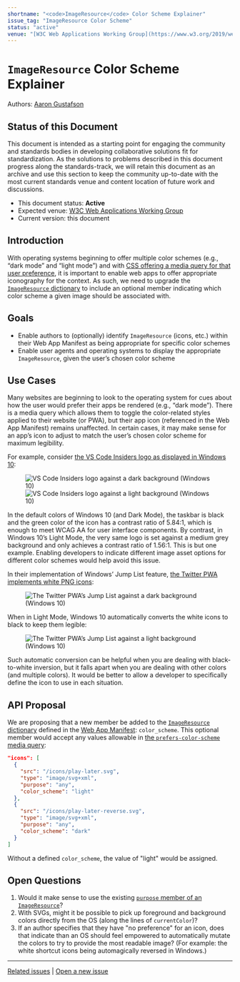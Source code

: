 ```yaml
---
shortname: "<code>ImageResource</code> Color Scheme Explainer"
issue_tag: "ImageResource Color Scheme"
status: "active"
venue: "[W3C Web Applications Working Group](https://www.w3.org/2019/webapps/)"
---
```


# <code>ImageResource</code> Color Scheme Explainer

Authors: [Aaron Gustafson](https://github.com/aarongustafson)

## Status of this Document
This document is intended as a starting point for engaging the community and standards bodies in developing collaborative solutions fit for standardization. As the solutions to problems described in this document progress along the standards-track, we will retain this document as an archive and use this section to keep the community up-to-date with the most current standards venue and content location of future work and discussions.
* This document status: **Active**
* Expected venue: [W3C Web Applications Working Group](https://www.w3.org/2019/webapps/)
* Current version: this document

## Introduction

With operating systems beginning to offer multiple color schemes (e.g., “dark mode” and “light mode”) and with [CSS offering a media query for that user preference](https://drafts.csswg.org/mediaqueries-5/#descdef-media-prefers-color-scheme), it is important to enable web apps to offer appropriate iconography for the context. As such, we need to upgrade the [<code>ImageResource</code> dictionary](https://w3c.github.io/manifest/#dom-imageresource) to include an optional member indicating which color scheme a given image should be associated with.

## Goals

* Enable authors to (optionally) identify <code>ImageResource</code> (icons, etc.) within their Web App Manifest as being appropriate for specific color schemes
* Enable user agents and operating systems to display the appropriate <code>ImageResource</code>, given the user’s chosen color scheme

## Use Cases

Many websites are beginning to look to the operating system for cues about how the user would prefer their apps be rendered (e.g., “dark mode”). There is a media query which allows them to toggle the color-related styles applied to their website (or PWA), but their app icon (referenced in the Web App Manifest) remains unaffected. In certain cases, it may make sense for an app’s icon to adjust to match the user’s chosen color scheme for maximum legibility.

For example, consider [the VS Code Insiders logo as displayed in Windows 10](#vs-code):

<figure id="vs-code">

![VS Code Insiders logo against a dark background (Windows 10)](1.png)
![VS Code Insiders logo against a light background (Windows 10)](2.png)

</figure>

In the default colors of Windows 10 (and Dark Mode), the taskbar is black and the green color of the icon has a contrast ratio of 5.84:1, which is enough to meet WCAG AA for user interface components. By contrast, in Windows 10’s Light Mode, the very same logo is set against a medium grey background and only achieves a contrast ratio of 1.56:1. This is but one example. Enabling developers to indicate different image asset options for different color schemes would help avoid this issue.

In their implementation of Windows’ Jump List feature, [the Twitter PWA implements white PNG icons](#twitter):

<figure id="twitter-dark">

![The Twitter PWA’s Jump List against a dark background (Windows 10)](3.png)

</figure>

When in Light Mode, Windows 10 automatically converts the white icons to black to keep them legible:

<figure id="twitter-light">

![The Twitter PWA’s Jump List against a light background (Windows 10)](4.png)

</figure>

Such automatic conversion can be helpful when you are dealing with black-to-white inversion, but it falls apart when you are dealing with other colors (and multiple colors). It would be better to allow a developer to specifically define the icon to use in each situation.


## API Proposal

We are proposing that a new member be added to the [<code>ImageResource</code> dictionary](https://w3c.github.io/manifest/#dom-imageresource) defined in the [Web App Manifest](https://w3c.github.io/manifest/): `color_scheme`. This optional member would accept any values allowable in [the `prefers-color-scheme` media query](https://drafts.csswg.org/mediaqueries-5/#descdef-media-prefers-color-scheme):

```json
"icons": [
  {
    "src": "/icons/play-later.svg",
    "type": "image/svg+xml",
    "purpose": "any",
    "color_scheme": "light"
  },
  {
    "src": "/icons/play-later-reverse.svg",
    "type": "image/svg+xml",
    "purpose": "any",
    "color_scheme": "dark"
  }
]
```

Without a defined `color_scheme`, the value of "light" would be assigned.

## Open Questions

1. Would it make sense to use the existing [`purpose` member of an <code>ImageResource</code>](https://w3c.github.io/manifest/#dom-imageresource-purpose)?
2. With SVGs, might it be possible to pick up foreground and background colors directly from the OS (along the lines of `currentColor`)?
3. If an author specifies that they have "no preference" for an icon, does that indicate than an OS should feel empowered to automatically mutate the colors to try to provide the most readable image? (For example: the white shortcut icons being automagically reversed in Windows.)

---
[Related issues](https://github.com/MicrosoftEdge/MSEdgeExplainers/labels/ImageResource%20Color%20Scheme) | [Open a new issue](https://github.com/MicrosoftEdge/MSEdgeExplainers/issues/new?title=%5BImageResource%20Color%20Scheme%5D)
